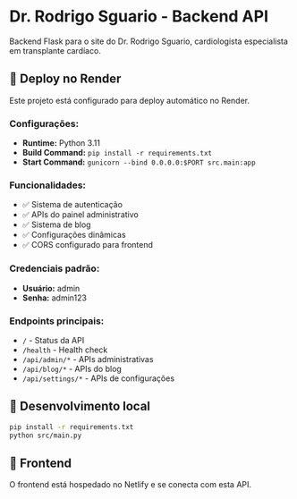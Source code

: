 # Dr. Rodrigo Sguario - Backend API

Backend Flask para o site do Dr. Rodrigo Sguario, cardiologista especialista em transplante cardíaco.

## 🚀 Deploy no Render

Este projeto está configurado para deploy automático no Render.

### Configurações:
- **Runtime:** Python 3.11
- **Build Command:** `pip install -r requirements.txt`
- **Start Command:** `gunicorn --bind 0.0.0.0:$PORT src.main:app`

### Funcionalidades:
- ✅ Sistema de autenticação
- ✅ APIs do painel administrativo
- ✅ Sistema de blog
- ✅ Configurações dinâmicas
- ✅ CORS configurado para frontend

### Credenciais padrão:
- **Usuário:** admin
- **Senha:** admin123

### Endpoints principais:
- `/` - Status da API
- `/health` - Health check
- `/api/admin/*` - APIs administrativas
- `/api/blog/*` - APIs do blog
- `/api/settings/*` - APIs de configurações

## 🔧 Desenvolvimento local

```bash
pip install -r requirements.txt
python src/main.py
```

## 📱 Frontend

O frontend está hospedado no Netlify e se conecta com esta API.

